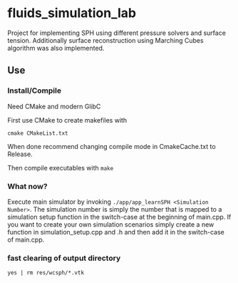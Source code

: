 # fluids_simulation_lab
Project for implementing SPH using different pressure solvers and surface tension. Additionally surface reconstruction using Marching Cubes algorithm was also implemented.

## Use
### Install/Compile
Need CMake and modern GlibC

First use CMake to create makefiles with

```
cmake CMakeList.txt
```

When done recommend changing compile mode in CmakeCache.txt to Release.

Then compile executables with ```make```

### What now?

Execute main simulator by invoking ```./app/app_learnSPH <Simulation Number>```. 
The simulation number is simply the number that is mapped to a simulation setup function in the switch-case at the beginning of main.cpp.
If you want to create your own simulation scenarios simply create a new function in simulation_setup.cpp and .h and then add it in the switch-case of main.cpp.

### fast clearing of output directory
```yes | rm res/wcsph/*.vtk ```